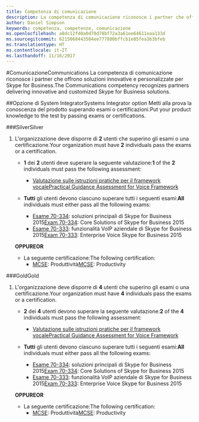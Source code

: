 ```yaml
---
title: Competenza di comunicazione
description: La competenza di comunicazione riconosce i partner che offrono soluzioni innovative e personalizzate per Skype for Business.
author: Daniel Simpson
keywords: competenza, competenze, comunicazione
ms.openlocfilehash: a8dc12fd0a0d70d78bf72a3a61ee64611eaa133d
ms.sourcegitcommit: 6215068443504ee777880bffcb1e85fea3b3bfeb
ms.translationtype: HT
ms.contentlocale: it-IT
ms.lasthandoff: 11/16/2017
---
```

#<a name="communications"></a><span data-ttu-id="4edcf-104">Comunicazione</span><span class="sxs-lookup"><span data-stu-id="4edcf-104">Communications</span></span>
<span data-ttu-id="4edcf-105">La competenza di comunicazione riconosce i partner che offrono soluzioni innovative e personalizzate per Skype for Business.</span><span class="sxs-lookup"><span data-stu-id="4edcf-105">The Communications competency recognizes partners delivering innovative and customized Skype for Business solutions.</span></span>

##<a name="systems-integrator-option"></a><span data-ttu-id="4edcf-106">Opzione di System Integrator</span><span class="sxs-lookup"><span data-stu-id="4edcf-106">Systems Integrator option</span></span>
<span data-ttu-id="4edcf-107">Metti alla prova la conoscenza del prodotto superando esami o certificazioni.</span><span class="sxs-lookup"><span data-stu-id="4edcf-107">Put your product knowledge to the test by passing exams or certifications.</span></span>
  
###<a name="silver"></a><span data-ttu-id="4edcf-108">Silver</span><span class="sxs-lookup"><span data-stu-id="4edcf-108">Silver</span></span>

1. <span data-ttu-id="4edcf-109">L'organizzazione deve disporre di **2** utenti che superino gli esami o una certificazione.</span><span class="sxs-lookup"><span data-stu-id="4edcf-109">Your organization must have **2** individuals pass the exams or a certification.</span></span>

    - <span data-ttu-id="4edcf-110">**1** dei **2** utenti deve superare la seguente valutazione:</span><span class="sxs-lookup"><span data-stu-id="4edcf-110">**1** of the **2** individuals must pass the following assessment:</span></span>
        - [<span data-ttu-id="4edcf-111">Valutazione sulle istruzioni pratiche per il framework vocale</span><span class="sxs-lookup"><span data-stu-id="4edcf-111">Practical Guidance Assessment for Voice Framework</span></span>](https://partneruniversity.microsoft.com/?whr=uri:MicrosoftAccount&courseId=16802&scoId=g6fMfp80C_5406265419)

    - <span data-ttu-id="4edcf-112">**Tutti** gli utenti devono ciascuno superare tutti i seguenti esami:</span><span class="sxs-lookup"><span data-stu-id="4edcf-112">**All** individuals must either pass all the following exams:</span></span>
        - <span data-ttu-id="4edcf-113">[Esame 70-334](https://www.microsoft.com/en-us/learning/exam-70-334.aspx): soluzioni principali di Skype for Business 2015</span><span class="sxs-lookup"><span data-stu-id="4edcf-113">[Exam 70-334](https://www.microsoft.com/en-us/learning/exam-70-334.aspx): Core Solutions of Skype for Business 2015</span></span>
        - <span data-ttu-id="4edcf-114">[Esame 70-333](https://www.microsoft.com/en-us/learning/exam-70-333.aspx): funzionalità VoIP aziendale di Skype for Business 2015</span><span class="sxs-lookup"><span data-stu-id="4edcf-114">[Exam 70-333](https://www.microsoft.com/en-us/learning/exam-70-333.aspx): Enterprise Voice Skype for Business 2015</span></span>

    **<span data-ttu-id="4edcf-115">OPPURE</span><span class="sxs-lookup"><span data-stu-id="4edcf-115">OR</span></span>**

    - <span data-ttu-id="4edcf-116">La seguente certificazione:</span><span class="sxs-lookup"><span data-stu-id="4edcf-116">The following certification:</span></span>
        - <span data-ttu-id="4edcf-117">[MCSE](https://www.microsoft.com/en-us/learning/mcse-productivity-certification.aspx): Produttività</span><span class="sxs-lookup"><span data-stu-id="4edcf-117">[MCSE](https://www.microsoft.com/en-us/learning/mcse-productivity-certification.aspx): Productivity</span></span>

###<a name="gold"></a><span data-ttu-id="4edcf-118">Gold</span><span class="sxs-lookup"><span data-stu-id="4edcf-118">Gold</span></span>

1. <span data-ttu-id="4edcf-119">L'organizzazione deve disporre di **4** utenti che superino gli esami o una certificazione.</span><span class="sxs-lookup"><span data-stu-id="4edcf-119">Your organization must have **4** individuals pass the exams or a certification.</span></span>

    - <span data-ttu-id="4edcf-120">**2** dei **4** utenti devono superare la seguente valutazione:</span><span class="sxs-lookup"><span data-stu-id="4edcf-120">**2** of the **4** individuals must pass the following assessment:</span></span>
        - [<span data-ttu-id="4edcf-121">Valutazione sulle istruzioni pratiche per il framework vocale</span><span class="sxs-lookup"><span data-stu-id="4edcf-121">Practical Guidance Assessment for Voice Framework</span></span>](https://partneruniversity.microsoft.com/?whr=uri:MicrosoftAccount&courseId=16802&scoId=g6fMfp80C_5406265419)

    - <span data-ttu-id="4edcf-122">**Tutti** gli utenti devono ciascuno superare tutti i seguenti esami:</span><span class="sxs-lookup"><span data-stu-id="4edcf-122">**All** individuals must either pass all the following exams:</span></span>
        - <span data-ttu-id="4edcf-123">[Esame 70-334](https://www.microsoft.com/en-us/learning/exam-70-334.aspx): soluzioni principali di Skype for Business 2015</span><span class="sxs-lookup"><span data-stu-id="4edcf-123">[Exam 70-334](https://www.microsoft.com/en-us/learning/exam-70-334.aspx): Core Solutions of Skype for Business 2015</span></span>
        - <span data-ttu-id="4edcf-124">[Esame 70-333](https://www.microsoft.com/en-us/learning/exam-70-333.aspx): funzionalità VoIP aziendale di Skype for Business 2015</span><span class="sxs-lookup"><span data-stu-id="4edcf-124">[Exam 70-333](https://www.microsoft.com/en-us/learning/exam-70-333.aspx): Enterprise Voice Skype for Business 2015</span></span>

    **<span data-ttu-id="4edcf-125">OPPURE</span><span class="sxs-lookup"><span data-stu-id="4edcf-125">OR</span></span>**

    - <span data-ttu-id="4edcf-126">La seguente certificazione:</span><span class="sxs-lookup"><span data-stu-id="4edcf-126">The following certification:</span></span>
        - <span data-ttu-id="4edcf-127">[MCSE](https://www.microsoft.com/en-us/learning/mcse-productivity-certification.aspx): Produttività</span><span class="sxs-lookup"><span data-stu-id="4edcf-127">[MCSE](https://www.microsoft.com/en-us/learning/mcse-productivity-certification.aspx): Productivity</span></span>


